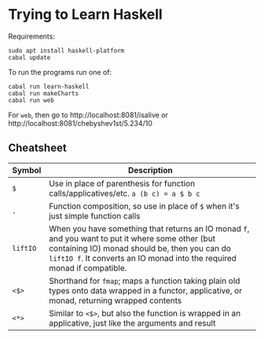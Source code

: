# Trying to Learn Haskell

Requirements:

    sudo apt install haskell-platform
    cabal update

To run the programs run one of:

    cabal run learn-haskell
    cabal run makeCharts
    cabal run web

For `web`, then go to http://localhost:8081/isalive or
http://localhost:8081/chebyshev1st/5.234/10

## Cheatsheet

| Symbol         | Description                      |
| -------------- | -------------------------------- |
| `$`            | Use in place of parenthesis for function calls/applicatives/etc. `a (b c) = a $ b c` |
| `.`            | Function composition, so use in place of `$` when it's just simple function calls |
| `liftIO`       | When you have something that returns an IO monad `f`, and you want to put it where some other (but containing IO) monad should be, then you can do `liftIO f`. It converts an IO monad into the required monad if compatible. |
| `<$>`          | Shorthand for `fmap`; maps a function taking plain old types onto data wrapped in a functor, applicative, or monad, returning wrapped contents |
| `<*>`          | Similar to `<$>`, but also the function is wrapped in an applicative, just like the arguments and result |
